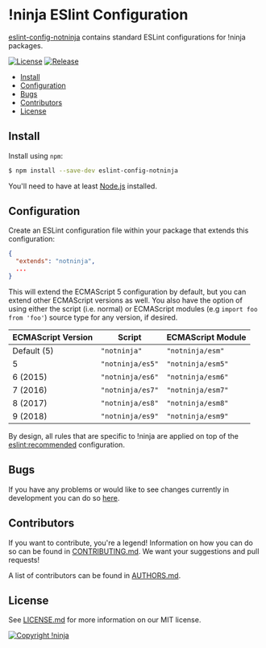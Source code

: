 # !ninja ESlint Configuration

[eslint-config-notninja](https://github.com/NotNinja/eslint-config-notninja) contains standard ESLint configurations for
!ninja packages.

[![License](https://img.shields.io/npm/l/eslint-config-notninja.svg?style=flat-square)](https://github.com/NotNinja/eslint-config-notninja/blob/master/LICENSE.md)
[![Release](https://img.shields.io/npm/v/eslint-config-notninja.svg?style=flat-square)](https://www.npmjs.com/package/eslint-config-notninja)

* [Install](#install)
* [Configuration](#configuration)
* [Bugs](#bugs)
* [Contributors](#contributors)
* [License](#license)

## Install

Install using `npm`:

``` bash
$ npm install --save-dev eslint-config-notninja
```

You'll need to have at least [Node.js](https://nodejs.org) installed.

## Configuration

Create an ESLint configuration file within your package that extends this configuration:

``` json
{
  "extends": "notninja",
  ...
}
```

This will extend the ECMAScript 5 configuration by default, but you can extend other ECMAScript versions as well. You
also have the option of using either the script (i.e. normal) or ECMAScript modules (e.g `import foo from 'foo'`) source
type for any version, if desired.

| ECMAScript Version | Script           | ECMAScript Module |
| ------------------ | ---------------- | ----------------- |
| Default (5)        | `"notninja"`     | `"notninja/esm"`  |
| 5                  | `"notninja/es5"` | `"notninja/esm5"` |
| 6 (2015)           | `"notninja/es6"` | `"notninja/esm6"` |
| 7 (2016)           | `"notninja/es7"` | `"notninja/esm7"` |
| 8 (2017)           | `"notninja/es8"` | `"notninja/esm8"` |
| 9 (2018)           | `"notninja/es9"` | `"notninja/esm9"` |

By design, all rules that are specific to !ninja are applied on top of the
[eslint:recommended](https://eslint.org/docs/user-guide/configuring#using-eslintrecommended) configuration.

## Bugs

If you have any problems or would like to see changes currently in development you can do so
[here](https://github.com/NotNinja/eslint-config-notninja/issues).

## Contributors

If you want to contribute, you're a legend! Information on how you can do so can be found in
[CONTRIBUTING.md](https://github.com/NotNinja/eslint-config-notninja/blob/master/CONTRIBUTING.md). We want your
suggestions and pull requests!

A list of contributors can be found in
[AUTHORS.md](https://github.com/NotNinja/eslint-config-notninja/blob/master/AUTHORS.md).

## License

See [LICENSE.md](https://github.com/NotNinja/eslint-config-notninja/raw/master/LICENSE.md) for more information on our
MIT license.

[![Copyright !ninja](https://cdn.rawgit.com/NotNinja/branding/master/assets/copyright/base/not-ninja-copyright-186x25.png)](https://not.ninja)
